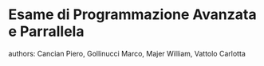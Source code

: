 # Esame di Programmazione Avanzata e Parrallela
authors:
Cancian Piero, 
Gollinucci Marco, 
Majer William, 
Vattolo Carlotta
